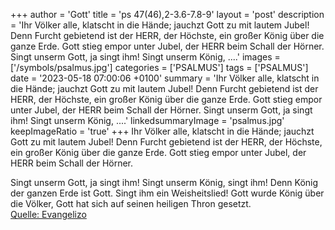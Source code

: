 +++
author = 'Gott'
title = 'ps 47(46),2-3.6-7.8-9'
layout = 'post'
description = 'Ihr Völker alle, klatscht in die Hände; jauchzt Gott zu mit lautem Jubel! Denn Furcht gebietend ist der HERR, der Höchste, ein großer König über die ganze Erde.  Gott stieg empor unter Jubel, der HERR beim Schall der Hörner.  Singt unserm Gott, ja singt ihm! Singt unserm König, ....'
images = ['/symbols/psalmus.jpg']
categories = ['PSALMUS']
tags = ['PSALMUS']
date = '2023-05-18 07:00:06 +0100'
summary = 'Ihr Völker alle, klatscht in die Hände; jauchzt Gott zu mit lautem Jubel! Denn Furcht gebietend ist der HERR, der Höchste, ein großer König über die ganze Erde.  Gott stieg empor unter Jubel, der HERR beim Schall der Hörner.  Singt unserm Gott, ja singt ihm! Singt unserm König, ....'
linkedsummaryImage = 'psalmus.jpg'
keepImageRatio = 'true'
+++
Ihr Völker alle, klatscht in die Hände;
jauchzt Gott zu mit lautem Jubel!
Denn Furcht gebietend ist der HERR, der Höchste, ein großer König über die ganze Erde. 
Gott stieg empor unter Jubel, der HERR beim Schall der Hörner.

Singt unserm Gott, ja singt ihm! Singt unserm König, singt ihm! 
Denn König der ganzen Erde ist Gott.<!--more--> Singt ihm ein Weisheitslied!
Gott wurde König über die Völker, Gott hat sich auf seinen heiligen Thron gesetzt.<br> [Quelle: Evangelizo](https://evangeliumtagfuertag.org/DE/gospel)